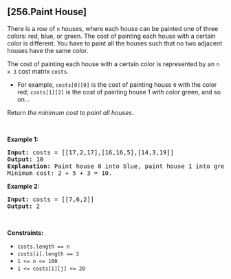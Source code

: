 ## [256.Paint House]
<p>There is a row of <code>n</code> houses, where each house can be painted one of three colors: red, blue, or green. The cost of painting each house with a certain color is different. You have to paint all the houses such that no two adjacent houses have the same color.</p>

<p>The cost of painting each house with a certain color is represented by an <code>n x 3</code> cost matrix <code>costs</code>.</p>

<ul>
	<li>For example, <code>costs[0][0]</code> is the cost of painting house <code>0</code> with the color red; <code>costs[1][2]</code> is the cost of painting house 1 with color green, and so on...</li>
</ul>

<p>Return <em>the minimum cost to paint all houses</em>.</p>

<p>&nbsp;</p>
<p><strong class="example">Example 1:</strong></p>

<pre>
<strong>Input:</strong> costs = [[17,2,17],[16,16,5],[14,3,19]]
<strong>Output:</strong> 10
<strong>Explanation:</strong> Paint house 0 into blue, paint house 1 into green, paint house 2 into blue.
Minimum cost: 2 + 5 + 3 = 10.
</pre>

<p><strong class="example">Example 2:</strong></p>

<pre>
<strong>Input:</strong> costs = [[7,6,2]]
<strong>Output:</strong> 2
</pre>

<p>&nbsp;</p>
<p><strong>Constraints:</strong></p>

<ul>
	<li><code>costs.length == n</code></li>
	<li><code>costs[i].length == 3</code></li>
	<li><code>1 &lt;= n &lt;= 100</code></li>
	<li><code>1 &lt;= costs[i][j] &lt;= 20</code></li>
</ul>
